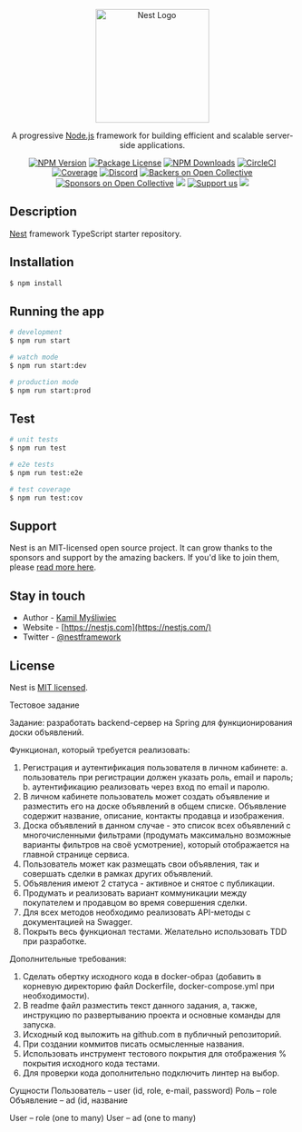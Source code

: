 <p align="center">
  <a href="http://nestjs.com/" target="blank"><img src="https://nestjs.com/img/logo-small.svg" width="200" alt="Nest Logo" /></a>
</p>

[circleci-image]: https://img.shields.io/circleci/build/github/nestjs/nest/master?token=abc123def456
[circleci-url]: https://circleci.com/gh/nestjs/nest

  <p align="center">A progressive <a href="http://nodejs.org" target="_blank">Node.js</a> framework for building efficient and scalable server-side applications.</p>
    <p align="center">
<a href="https://www.npmjs.com/~nestjscore" target="_blank"><img src="https://img.shields.io/npm/v/@nestjs/core.svg" alt="NPM Version" /></a>
<a href="https://www.npmjs.com/~nestjscore" target="_blank"><img src="https://img.shields.io/npm/l/@nestjs/core.svg" alt="Package License" /></a>
<a href="https://www.npmjs.com/~nestjscore" target="_blank"><img src="https://img.shields.io/npm/dm/@nestjs/common.svg" alt="NPM Downloads" /></a>
<a href="https://circleci.com/gh/nestjs/nest" target="_blank"><img src="https://img.shields.io/circleci/build/github/nestjs/nest/master" alt="CircleCI" /></a>
<a href="https://coveralls.io/github/nestjs/nest?branch=master" target="_blank"><img src="https://coveralls.io/repos/github/nestjs/nest/badge.svg?branch=master#9" alt="Coverage" /></a>
<a href="https://discord.gg/G7Qnnhy" target="_blank"><img src="https://img.shields.io/badge/discord-online-brightgreen.svg" alt="Discord"/></a>
<a href="https://opencollective.com/nest#backer" target="_blank"><img src="https://opencollective.com/nest/backers/badge.svg" alt="Backers on Open Collective" /></a>
<a href="https://opencollective.com/nest#sponsor" target="_blank"><img src="https://opencollective.com/nest/sponsors/badge.svg" alt="Sponsors on Open Collective" /></a>
  <a href="https://paypal.me/kamilmysliwiec" target="_blank"><img src="https://img.shields.io/badge/Donate-PayPal-ff3f59.svg"/></a>
    <a href="https://opencollective.com/nest#sponsor"  target="_blank"><img src="https://img.shields.io/badge/Support%20us-Open%20Collective-41B883.svg" alt="Support us"></a>
  <a href="https://twitter.com/nestframework" target="_blank"><img src="https://img.shields.io/twitter/follow/nestframework.svg?style=social&label=Follow"></a>
</p>
  <!--[![Backers on Open Collective](https://opencollective.com/nest/backers/badge.svg)](https://opencollective.com/nest#backer)
  [![Sponsors on Open Collective](https://opencollective.com/nest/sponsors/badge.svg)](https://opencollective.com/nest#sponsor)-->

## Description

[Nest](https://github.com/nestjs/nest) framework TypeScript starter repository.

## Installation

```bash
$ npm install
```

## Running the app

```bash
# development
$ npm run start

# watch mode
$ npm run start:dev

# production mode
$ npm run start:prod
```

## Test

```bash
# unit tests
$ npm run test

# e2e tests
$ npm run test:e2e

# test coverage
$ npm run test:cov
```

## Support

Nest is an MIT-licensed open source project. It can grow thanks to the sponsors and support by the amazing backers. If you'd like to join them, please [read more here](https://docs.nestjs.com/support).

## Stay in touch

- Author - [Kamil Myśliwiec](https://kamilmysliwiec.com)
- Website - [https://nestjs.com](https://nestjs.com/)
- Twitter - [@nestframework](https://twitter.com/nestframework)

## License

Nest is [MIT licensed](LICENSE).


Тестовое задание

Задание: разработать backend-сервер на Spring для функционирования доски объявлений.

Функционал, который требуется реализовать:
1.	Регистрация и аутентификация пользователя в личном кабинете:
a.	пользователь при регистрации должен указать роль, email и пароль;
b.	аутентификацию реализовать через вход по email и паролю.
2.	В личном кабинете пользователь может создать объявление и разместить его на доске объявлений в общем списке. Объявление содержит название, описание, контакты продавца и изображения.
3.	Доска объявлений в данном случае - это список всех объявлений с многочисленными фильтрами (продумать максимально возможные варианты фильтров на своё усмотрение), который отображается на главной странице сервиса.
4.	Пользователь может как размещать свои объявления, так и совершать сделки в рамках других объявлений.
5.	Объявления имеют 2 статуса - активное и снятое с публикации.
6.	Продумать и реализовать вариант коммуникации между покупателем и продавцом во время совершения сделки.
7.	Для всех методов необходимо реализовать API-методы с документацией на Swagger.
8.	Покрыть весь функционал тестами. Желательно использовать TDD при разработке.

Дополнительные требования:
1.	Сделать обертку исходного кода в docker-образ (добавить в корневую директорию файл Dockerfile, docker-compose.yml при необходимости).
2.	В readme файл разместить текст данного задания, а, также, инструкцию по развертыванию проекта и основные команды для запуска.
3.	Исходный код выложить на github.com в публичный репозиторий.
4.	При создании коммитов писать осмысленные названия.
5.	Использовать инструмент тестового покрытия для отображения % покрытия исходного кода тестами.
6.	Для проверки кода дополнительно подключить линтер на выбор.



Сущности
Пользователь – user (id, role, e-mail, password)
Роль – role
Объявление – ad (id, название

User – role (one to many)
User – ad (one to many)


